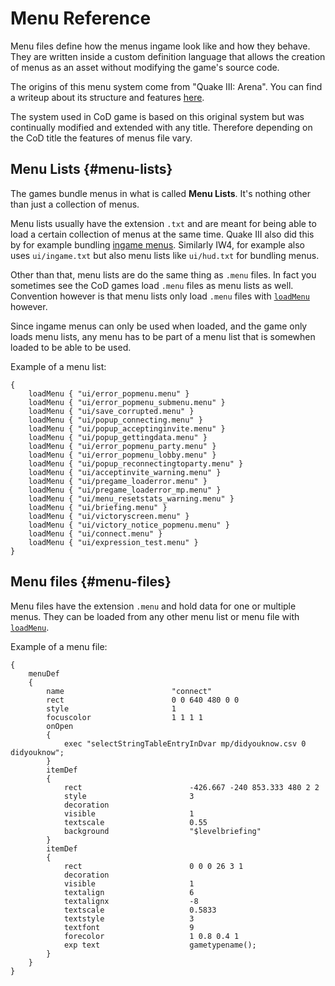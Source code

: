 # Menu Reference

Menu files define how the menus ingame look like and how they behave.
They are written inside a custom definition language that allows the creation of menus as an asset without modifying the game's source code.

The origins of this menu system come from "Quake III: Arena".
You can find a writeup about its structure and features [here](https://icculus.org/~phaethon/q3tamenu/q3tamenu-single.html).

The system used in CoD game is based on this original system but was continually modified and extended with any title.
Therefore depending on the CoD title the features of menus file vary.

## Menu Lists {#menu-lists}

The games bundle menus in what is called **Menu Lists**.
It's nothing other than just a collection of menus.

Menu lists usually have the extension `.txt` and are meant for being able to load a certain collection of menus at the same time.
Quake III also did this by for example bundling [ingame menus](https://github.com/id-Software/Quake-III-Arena/blob/master/ui/ingame.txt).
Similarly IW4, for example also uses `ui/ingame.txt` but also menu lists like `ui/hud.txt` for bundling menus.

Other than that, menu lists are do the same thing as `.menu` files.
In fact you sometimes see the CoD games load `.menu` files as menu lists as well.
Convention however is that menu lists only load `.menu` files with [`loadMenu`](/asset/menu/menu-elements#loading-menus) however.

Since ingame menus can only be used when loaded, and the game only loads menu lists, any menu has to be part of a menu list that is somewhen loaded to be able to be used.

Example of a menu list:

```
{
    loadMenu { "ui/error_popmenu.menu" }
    loadMenu { "ui/error_popmenu_submenu.menu" }
    loadMenu { "ui/save_corrupted.menu" }
    loadMenu { "ui/popup_connecting.menu" }
    loadMenu { "ui/popup_acceptinginvite.menu" }
    loadMenu { "ui/popup_gettingdata.menu" }
    loadMenu { "ui/error_popmenu_party.menu" }
    loadMenu { "ui/error_popmenu_lobby.menu" }
    loadMenu { "ui/popup_reconnectingtoparty.menu" }
    loadMenu { "ui/acceptinvite_warning.menu" }
    loadMenu { "ui/pregame_loaderror.menu" }
    loadMenu { "ui/pregame_loaderror_mp.menu" }
    loadMenu { "ui/menu_resetstats_warning.menu" }
    loadMenu { "ui/briefing.menu" }
    loadMenu { "ui/victoryscreen.menu" }
    loadMenu { "ui/victory_notice_popmenu.menu" }
    loadMenu { "ui/connect.menu" }
    loadMenu { "ui/expression_test.menu" }
}
```

## Menu files {#menu-files}

Menu files have the extension `.menu` and hold data for one or multiple menus.
They can be loaded from any other menu list or menu file with [`loadMenu`](/asset/menu/menu-elements#loading-menus).

Example of a menu file:

```
{
    menuDef
    {
        name                        "connect"
        rect                        0 0 640 480 0 0
        style                       1
        focuscolor                  1 1 1 1
        onOpen
        {
            exec "selectStringTableEntryInDvar mp/didyouknow.csv 0 didyouknow";
        }
        itemDef
        {
            rect                        -426.667 -240 853.333 480 2 2
            style                       3
            decoration
            visible                     1
            textscale                   0.55
            background                  "$levelbriefing"
        }
        itemDef
        {
            rect                        0 0 0 26 3 1
            decoration
            visible                     1
            textalign                   6
            textalignx                  -8
            textscale                   0.5833
            textstyle                   3
            textfont                    9
            forecolor                   1 0.8 0.4 1
            exp text                    gametypename();
        }
    }
}
```
